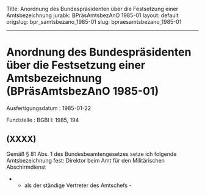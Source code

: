 Title: Anordnung des Bundespräsidenten über die Festsetzung einer Amtsbezeichnung
jurabk: BPräsAmtsbezAnO 1985-01
layout: default
origslug: bpr_samtsbezano_1985-01
slug: bpraesamtsbezano_1985-01

---

# Anordnung des Bundespräsidenten über die Festsetzung einer Amtsbezeichnung (BPräsAmtsbezAnO 1985-01)

Ausfertigungsdatum
:   1985-01-22

Fundstelle
:   BGBl I: 1985, 194



## (XXXX)

Gemäß § 81 Abs. 1 des Bundesbeamtengesetzes setze ich folgende
Amtsbezeichnung fest:
Direktor beim Amt für den Militärischen Abschirmdienst

*   - als der ständige Vertreter des Amtschefs -




